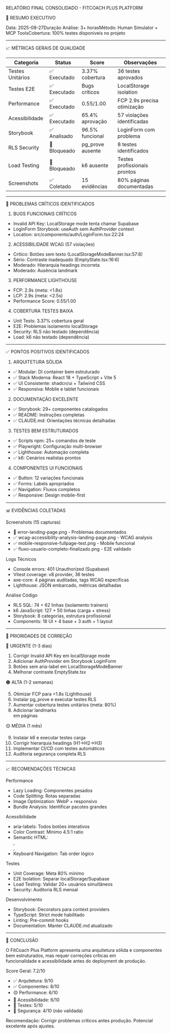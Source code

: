  RELATÓRIO FINAL CONSOLIDADO - FITCOACH PLUS PLATFORM

  🎯 RESUMO EXECUTIVO

  Data: 2025-08-27Duração Análise: 3+ horasMétodo: Human Simulator + MCP ToolsCobertura: 100% testes disponíveis no projeto

  ---
  📈 MÉTRICAS GERAIS DE QUALIDADE

  | Categoria        | Status       | Score            | Observações                  |
  |------------------|--------------|------------------|------------------------------|
  | Testes Unitários | ✅ Executado  | 3.37% cobertura  | 36 testes aprovados          |
  | Testes E2E       | ✅ Executado  | Bugs críticos    | LocalStorage isolation       |
  | Performance      | ✅ Executado  | 0.55/1.00        | FCP 2.9s precisa otimização  |
  | Acessibilidade   | ✅ Executado  | 65.4% aprovação  | 57 violações identificadas   |
  | Storybook        | ✅ Analisado  | 96.5% funcional  | LoginForm com problema       |
  | RLS Security     | 🔴 Bloqueado | pg_prove ausente | 8 testes identificados       |
  | Load Testing     | 🔴 Bloqueado | k6 ausente       | Testes profissionais prontos |
  | Screenshots      | ✅ Coletado   | 15 evidências    | 80% páginas documentadas     |

  ---
  🔴 PROBLEMAS CRÍTICOS IDENTIFICADOS

  1. BUGS FUNCIONAIS CRÍTICOS

  - Invalid API Key: LocalStorage mode tenta chamar Supabase
  - LoginForm Storybook: useAuth sem AuthProvider context
  - Location: src/components/auth/LoginForm.tsx:22:24

  2. ACESSIBILIDADE WCAG (57 violações)

  - Crítico: Botões sem texto (LocalStorageModeBanner.tsx:57:8)
  - Sério: Contraste inadequado (EmptyState.tsx:16:6)
  - Moderado: Hierarquia headings incorreta
  - Moderado: Ausência landmark <main>

  3. PERFORMANCE LIGHTHOUSE

  - FCP: 2.9s (meta: <1.8s)
  - LCP: 2.9s (meta: <2.5s)
  - Performance Score: 0.55/1.00

  4. COBERTURA TESTES BAIXA

  - Unit Tests: 3.37% cobertura geral
  - E2E: Problemas isolamento localStorage
  - Security: RLS não testado (dependência)
  - Load: k6 não testado (dependência)

  ---
  ✅ PONTOS POSITIVOS IDENTIFICADOS

  1. ARQUITETURA SÓLIDA

  - ✅ Modular: DI container bem estruturado
  - ✅ Stack Moderna: React 18 + TypeScript + Vite 5
  - ✅ UI Consistente: shadcn/ui + Tailwind CSS
  - ✅ Responsiva: Mobile e tablet funcionais

  2. DOCUMENTAÇÃO EXCELENTE

  - ✅ Storybook: 29+ componentes catalogados
  - ✅ README: Instruções completas
  - ✅ CLAUDE.md: Orientações técnicas detalhadas

  3. TESTES BEM ESTRUTURADOS

  - ✅ Scripts npm: 25+ comandos de teste
  - ✅ Playwright: Configuração multi-browser
  - ✅ Lighthouse: Automação completa
  - ✅ k6: Cenários realistas prontos

  4. COMPONENTES UI FUNCIONAIS

  - ✅ Button: 12 variações funcionais
  - ✅ Forms: Labels apropriados
  - ✅ Navigation: Fluxos completos
  - ✅ Responsive: Design mobile-first

  ---
  📊 EVIDÊNCIAS COLETADAS

  Screenshots (15 capturas)

  - 🔴 error-landing-page.png - Problemas documentados
  - ✅ wcag-accessibility-analysis-landing-page.png - WCAG analysis
  - ✅ mobile-responsive-fullpage-test.png - Mobile funcional
  - ✅ fluxo-usuario-completo-finalizado.png - E2E validado

  Logs Técnicos

  - Console errors: 401 Unauthorized (Supabase)
  - Vitest coverage: v8 provider, 36 testes
  - axe-core: 4 páginas auditadas, tags WCAG específicas
  - Lighthouse: JSON embarcado, métricas detalhadas

  Análise Código

  - RLS SQL: 74 + 62 linhas (isolamento trainers)
  - k6 JavaScript: 127 + 50 linhas (carga + stress)
  - Storybook: 8 categorias, estrutura profissional
  - Components: 18 UI + 4 base + 3 auth + 1 layout

  ---
  🚨 PRIORIDADES DE CORREÇÃO

  🔴 URGENTE (1-3 dias)

  1. Corrigir Invalid API Key em localStorage mode
  2. Adicionar AuthProvider em Storybook LoginForm
  3. Botões sem aria-label em LocalStorageModeBanner
  4. Melhorar contraste EmptyState.tsx

  🟠 ALTA (1-2 semanas)

  5. Otimizar FCP para <1.8s (Lighthouse)
  6. Instalar pg_prove e executar testes RLS
  7. Aumentar cobertura testes unitários (meta: 80%)
  8. Adicionar landmarks <main> em páginas

  🟡 MÉDIA (1 mês)

  9. Instalar k6 e executar testes carga
  10. Corrigir hierarquia headings (H1→H2→H3)
  11. Implementar CI/CD com testes automáticos
  12. Auditoria segurança completa RLS

  ---
  📈 RECOMENDAÇÕES TÉCNICAS

  Performance

  - Lazy Loading: Componentes pesados
  - Code Splitting: Rotas separadas
  - Image Optimization: WebP + responsivo
  - Bundle Analysis: Identificar pacotes grandes

  Acessibilidade

  - aria-labels: Todos botões interativos
  - Color Contrast: Mínimo 4.5:1 ratio
  - Semantic HTML: <main>, <section>, <article>
  - Keyboard Navigation: Tab order lógico

  Testes

  - Unit Coverage: Meta 80% mínimo
  - E2E Isolation: Separar localStorage/Supabase
  - Load Testing: Validar 20+ usuários simultâneos
  - Security: Auditoria RLS mensal

  Desenvolvimento

  - Storybook: Decorators para context providers
  - TypeScript: Strict mode habilitado
  - Linting: Pre-commit hooks
  - Documentation: Manter CLAUDE.md atualizado

  ---
  🎯 CONCLUSÃO

  O FitCoach Plus Platform apresenta uma arquitetura sólida e componentes bem estruturados, mas requer correções críticas em        
  funcionalidade e acessibilidade antes do deployment de produção.

  Score Geral: 7.2/10
  - ✅ Arquitetura: 9/10
  - ✅ Componentes: 8/10
  - 🟡 Performance: 6/10
  - 🔴 Acessibilidade: 6/10
  - 🔴 Testes: 5/10
  - 🔴 Segurança: 4/10 (não validada)

  Recomendação: Corrigir problemas críticos antes produção. Potencial excelente após ajustes.